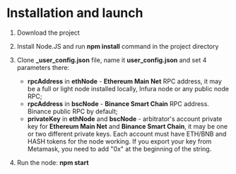 # Installation and launch

1. Download the project

2. Install Node.JS and run **npm install** command in the project directory

3. Clone **_user_config.json** file, name it **user_config.json** and set 4 parameters there:
    - **rpcAddress** in **ethNode** - **Ethereum Main Net** RPC address, it may be a full or light node installed locally, Infura node or any public node RPC;
    - **rpcAddress** in **bscNode** - **Binance Smart Chain** RPC address. Binance public RPC by default;
    - **privateKey** in **ethNode** and **bscNode** - arbitrator's account private key for **Ethereum Main Net** and **Binance Smart Chain**, it may be one or two different private keys. Each account must have ETH/BNB and HASH tokens for the node working. If you export your key from Metamask, you need to add "0x" at the beginning of the string.

4. Run the node: **npm start**